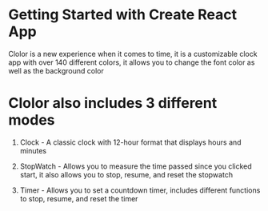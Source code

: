 # Getting Started with Create React App

Clolor is a new experience when it comes to time, it is a customizable clock app with over 140 different colors, it allows you to change the font color as well as the background color

# Clolor also includes 3 different modes

1. Clock - A classic clock with 12-hour format that displays hours and minutes

2. StopWatch - Allows you to measure the time passed since you clicked start, it also allows you to stop, resume, and reset the stopwatch  

3. Timer - Allows you to set a countdown timer, includes different functions to stop, resume, and reset the timer
